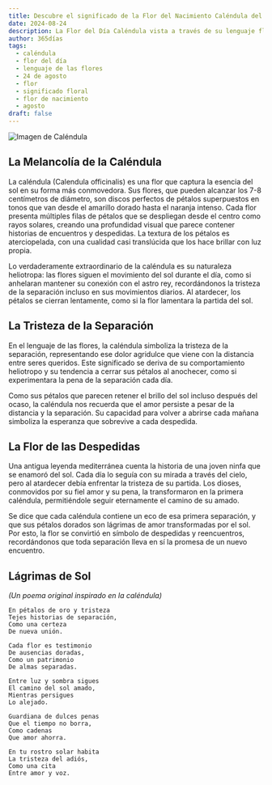 ```yaml
---
title: Descubre el significado de la Flor del Nacimiento Caléndula del 24 de agosto
date: 2024-08-24
description: La Flor del Día Caléndula vista a través de su lenguaje floral e historias
author: 365días
tags:
  - caléndula
  - flor del día
  - lenguaje de las flores
  - 24 de agosto
  - flor
  - significado floral
  - flor de nacimiento
  - agosto
draft: false
---
```


![Imagen de Caléndula](https://cdn.pixabay.com/photo/2018/07/10/11/11/marigold-3528402_1280.jpg#center)


## La Melancolía de la Caléndula

La caléndula (Calendula officinalis) es una flor que captura la esencia del sol en su forma más conmovedora. Sus flores, que pueden alcanzar los 7-8 centímetros de diámetro, son discos perfectos de pétalos superpuestos en tonos que van desde el amarillo dorado hasta el naranja intenso. Cada flor presenta múltiples filas de pétalos que se despliegan desde el centro como rayos solares, creando una profundidad visual que parece contener historias de encuentros y despedidas. La textura de los pétalos es aterciopelada, con una cualidad casi translúcida que los hace brillar con luz propia.

Lo verdaderamente extraordinario de la caléndula es su naturaleza heliotropa: las flores siguen el movimiento del sol durante el día, como si anhelaran mantener su conexión con el astro rey, recordándonos la tristeza de la separación incluso en sus movimientos diarios. Al atardecer, los pétalos se cierran lentamente, como si la flor lamentara la partida del sol.

## La Tristeza de la Separación

En el lenguaje de las flores, la caléndula simboliza la tristeza de la separación, representando ese dolor agridulce que viene con la distancia entre seres queridos. Este significado se deriva de su comportamiento heliotropo y su tendencia a cerrar sus pétalos al anochecer, como si experimentara la pena de la separación cada día.

Como sus pétalos que parecen retener el brillo del sol incluso después del ocaso, la caléndula nos recuerda que el amor persiste a pesar de la distancia y la separación. Su capacidad para volver a abrirse cada mañana simboliza la esperanza que sobrevive a cada despedida.

## La Flor de las Despedidas

Una antigua leyenda mediterránea cuenta la historia de una joven ninfa que se enamoró del sol. Cada día lo seguía con su mirada a través del cielo, pero al atardecer debía enfrentar la tristeza de su partida. Los dioses, conmovidos por su fiel amor y su pena, la transformaron en la primera caléndula, permitiéndole seguir eternamente el camino de su amado.

Se dice que cada caléndula contiene un eco de esa primera separación, y que sus pétalos dorados son lágrimas de amor transformadas por el sol. Por esto, la flor se convirtió en símbolo de despedidas y reencuentros, recordándonos que toda separación lleva en sí la promesa de un nuevo encuentro.

## Lágrimas de Sol
*(Un poema original inspirado en la caléndula)*

```
En pétalos de oro y tristeza
Tejes historias de separación,
Como una certeza
De nueva unión.

Cada flor es testimonio
De ausencias doradas,
Como un patrimonio
De almas separadas.

Entre luz y sombra sigues
El camino del sol amado,
Mientras persigues
Lo alejado.

Guardiana de dulces penas
Que el tiempo no borra,
Como cadenas
Que amor ahorra.

En tu rostro solar habita
La tristeza del adiós,
Como una cita
Entre amor y voz.
```